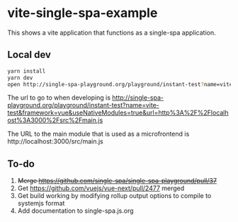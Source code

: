 # vite-single-spa-example

This shows a vite application that functions as a single-spa application.

## Local dev

```sh
yarn install
yarn dev
open http://single-spa-playground.org/playground/instant-test?name=vite-test&framework=vue&useNativeModules=true&url=http%3A%2F%2Flocalhost%3A3000%2Fsrc%2Fmain.js
```

The url to go to when developing is http://single-spa-playground.org/playground/instant-test?name=vite-test&framework=vue&useNativeModules=true&url=http%3A%2F%2Flocalhost%3A3000%2Fsrc%2Fmain.js


The URL to the main module that is used as a microfrontend is http://localhost:3000/src/main.js

## To-do

1. ~~Merge https://github.com/single-spa/single-spa-playground/pull/37~~
2. Get https://github.com/vuejs/vue-next/pull/2477 merged
3. Get build working by modifying rollup output options to compile to systemjs format
4. Add documentation to single-spa.js.org